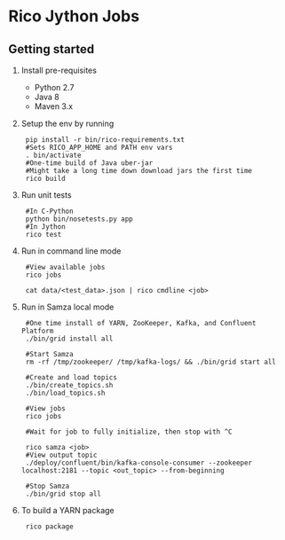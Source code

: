 Rico Jython Jobs
===

Getting started
---
1. Install pre-requisites
	* Python 2.7
	* Java 8
	* Maven 3.x

1. Setup the env by running

        pip install -r bin/rico-requirements.txt
        #Sets RICO_APP_HOME and PATH env vars
        . bin/activate
        #One-time build of Java uber-jar
        #Might take a long time down download jars the first time
        rico build

1. Run unit tests

		#In C-Python
		python bin/nosetests.py app
		#In Jython
		rico test

1. Run in command line mode

		#View available jobs
		rico jobs

		cat data/<test_data>.json | rico cmdline <job>

1. Run in Samza local mode

		#One time install of YARN, ZooKeeper, Kafka, and Confluent Platform
		./bin/grid install all

		#Start Samza
		rm -rf /tmp/zookeeper/ /tmp/kafka-logs/ && ./bin/grid start all

		#Create and load topics
		./bin/create_topics.sh
		./bin/load_topics.sh

		#View jobs
		rico jobs

		#Wait for job to fully initialize, then stop with ^C

		rico samza <job>
		#View output topic
		./deploy/confluent/bin/kafka-console-consumer --zookeeper localhost:2181 --topic <out_topic> --from-beginning

		#Stop Samza
		./bin/grid stop all

1. To build a YARN package

		rico package
